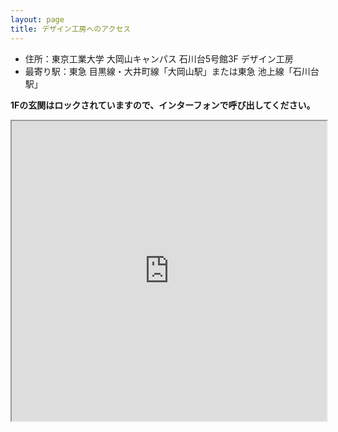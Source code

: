 ```yaml
---
layout: page
title: デザイン工房へのアクセス
---
```


- 住所：東京工業大学 大岡山キャンパス 石川台5号館3F デザイン工房
- 最寄り駅：東急 目黒線・大井町線「大岡山駅」または東急 池上線「石川台駅」

**1Fの玄関はロックされていますので、インターフォンで呼び出してください。**


<iframe src="https://www.google.com/maps/d/u/0/embed?mid=1R1o3L6ASJEZtTwU1q_zQ3Mu0E0M" width="100%" height="480"></iframe>
